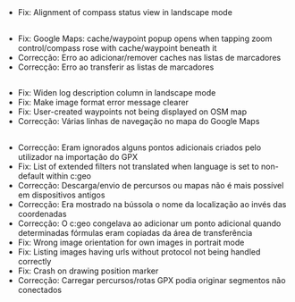 ##
- Fix: Alignment of compass status view in landscape mode

##
- Fix: Google Maps: cache/waypoint popup opens when tapping zoom control/compass rose with cache/waypoint beneath it
- Correcção: Erro ao adicionar/remover caches nas listas de marcadores
- Correcção: Erro ao transferir as listas de marcadores

##
- Fix: Widen log description column in landscape mode
- Fix: Make image format error message clearer
- Fix: User-created waypoints not being displayed on OSM map
- Correcção: Várias linhas de navegação no mapa do Google Maps

##
- Correcção: Eram ignorados alguns pontos adicionais criados pelo utilizador na importação do GPX
- Fix: List of extended filters not translated when language is set to non-default within c:geo
- Correcção: Descarga/envio de percursos ou mapas não é mais possível em dispositivos antigos
- Correcção: Era mostrado na bússola o nome da localização ao invés das coordenadas
- Correcção: O c:geo congelava ao adicionar um ponto adicional quando determinadas fórmulas eram copiadas da área de transferência
- Fix: Wrong image orientation for own images in portrait mode
- Fix: Listing images having urls without protocol not being handled correctly
- Fix: Crash on drawing position marker
- Correcção: Carregar percursos/rotas GPX podia originar segmentos não conectados

